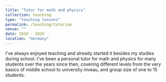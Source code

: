 ```yaml
---
title: "Tutor for math and physics"
collection: teaching
type: "teaching lessons"
permalink: /teaching/tutorium
venue: ""
date: 2010 - 2020
location: "Germany"
---
```


I've always enjoyed teaching and already started it besides my studies during school. I've been a personal tutor for math and physics for many students over the years since then, covering different levels from the very basics of middle school to university niveau, and group size of one to 15 students.
